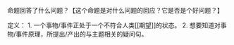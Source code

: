 命题回答了什么问题？【这个命题是对什么问题的回应？它是否是个好问题？】

定义：
	1. 一个事物/事件正处于一个不符合人类[[期望]]的状态。
	2. 想要知道对事物/事件原理，所提出/产出的与主题相关的疑问句。